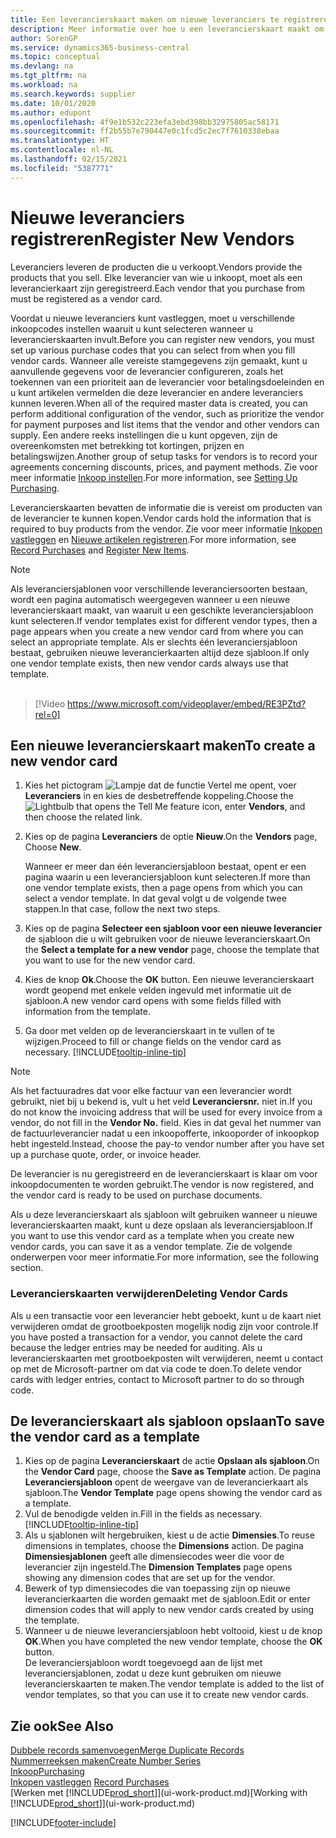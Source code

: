 ```yaml
---
title: Een leverancierskaart maken om nieuwe leveranciers te registreren | Microsoft Docs
description: Meer informatie over hoe u een leverancierskaart maakt om een nieuwe leverancier te registreren.
author: SorenGP
ms.service: dynamics365-business-central
ms.topic: conceptual
ms.devlang: na
ms.tgt_pltfrm: na
ms.workload: na
ms.search.keywords: supplier
ms.date: 10/01/2020
ms.author: edupont
ms.openlocfilehash: 4f9e1b532c223efa3ebd398bb32975805ac58171
ms.sourcegitcommit: ff2b55b7e790447e0c1fcd5c2ec7f7610338ebaa
ms.translationtype: HT
ms.contentlocale: nl-NL
ms.lasthandoff: 02/15/2021
ms.locfileid: "5387771"
---
```

# <a name="register-new-vendors"></a><span data-ttu-id="8b221-103">Nieuwe leveranciers registreren</span><span class="sxs-lookup"><span data-stu-id="8b221-103">Register New Vendors</span></span>

<span data-ttu-id="8b221-104">Leveranciers leveren de producten die u verkoopt.</span><span class="sxs-lookup"><span data-stu-id="8b221-104">Vendors provide the products that you sell.</span></span> <span data-ttu-id="8b221-105">Elke leverancier van wie u inkoopt, moet als een leverancierkaart zijn geregistreerd.</span><span class="sxs-lookup"><span data-stu-id="8b221-105">Each vendor that you purchase from must be registered as a vendor card.</span></span>

<span data-ttu-id="8b221-106">Voordat u nieuwe leveranciers kunt vastleggen, moet u verschillende inkoopcodes instellen waaruit u kunt selecteren wanneer u leverancierskaarten invult.</span><span class="sxs-lookup"><span data-stu-id="8b221-106">Before you can register new vendors, you must set up various purchase codes that you can select from when you fill vendor cards.</span></span> <span data-ttu-id="8b221-107">Wanneer alle vereiste stamgegevens zijn gemaakt, kunt u aanvullende gegevens voor de leverancier configureren, zoals het toekennen van een prioriteit aan de leverancier voor betalingsdoeleinden en u kunt artikelen vermelden die deze leverancier en andere leveranciers kunnen leveren.</span><span class="sxs-lookup"><span data-stu-id="8b221-107">When all of the required master data is created, you can perform additional configuration of the vendor, such as prioritize the vendor for payment purposes and list items that the vendor and other vendors can supply.</span></span> <span data-ttu-id="8b221-108">Een andere reeks instellingen die u kunt opgeven, zijn de overeenkomsten met betrekking tot kortingen, prijzen en betalingswijzen.</span><span class="sxs-lookup"><span data-stu-id="8b221-108">Another group of setup tasks for vendors is to record your agreements concerning discounts, prices, and payment methods.</span></span> <span data-ttu-id="8b221-109">Zie voor meer informatie [Inkoop instellen](purchasing-setup-purchasing.md).</span><span class="sxs-lookup"><span data-stu-id="8b221-109">For more information, see [Setting Up Purchasing](purchasing-setup-purchasing.md).</span></span>

<span data-ttu-id="8b221-110">Leverancierskaarten bevatten de informatie die is vereist om producten van de leverancier te kunnen kopen.</span><span class="sxs-lookup"><span data-stu-id="8b221-110">Vendor cards hold the information that is required to buy products from the vendor.</span></span> <span data-ttu-id="8b221-111">Zie voor meer informatie [Inkopen vastleggen](purchasing-how-record-purchases.md) en [Nieuwe artikelen registreren](inventory-how-register-new-items.md).</span><span class="sxs-lookup"><span data-stu-id="8b221-111">For more information, see [Record Purchases](purchasing-how-record-purchases.md) and [Register New Items](inventory-how-register-new-items.md).</span></span>

> [!NOTE]  
> <span data-ttu-id="8b221-112">Als leveranciersjablonen voor verschillende leveranciersoorten bestaan, wordt een pagina automatisch weergegeven wanneer u een nieuwe leverancierskaart maakt, van waaruit u een geschikte leveranciersjabloon kunt selecteren.</span><span class="sxs-lookup"><span data-stu-id="8b221-112">If vendor templates exist for different vendor types, then a page appears when you create a new vendor card from where you can select an appropriate template.</span></span> <span data-ttu-id="8b221-113">Als er slechts één leveranciersjabloon bestaat, gebruiken nieuwe leverancierkaarten altijd deze sjabloon.</span><span class="sxs-lookup"><span data-stu-id="8b221-113">If only one vendor template exists, then new vendor cards always use that template.</span></span>
<br><br>  

> [!Video https://www.microsoft.com/videoplayer/embed/RE3PZtd?rel=0]

## <a name="to-create-a-new-vendor-card"></a><span data-ttu-id="8b221-114">Een nieuwe leverancierskaart maken</span><span class="sxs-lookup"><span data-stu-id="8b221-114">To create a new vendor card</span></span>

1. <span data-ttu-id="8b221-115">Kies het pictogram ![Lampje dat de functie Vertel me opent](media/ui-search/search_small.png "Vertel me wat u wilt doen"), voer **Leveranciers** in en kies de desbetreffende koppeling.</span><span class="sxs-lookup"><span data-stu-id="8b221-115">Choose the ![Lightbulb that opens the Tell Me feature](media/ui-search/search_small.png "Tell me what you want to do") icon, enter **Vendors**, and then choose the related link.</span></span>  
2. <span data-ttu-id="8b221-116">Kies op de pagina **Leveranciers** de optie **Nieuw**.</span><span class="sxs-lookup"><span data-stu-id="8b221-116">On the **Vendors** page, Choose **New**.</span></span>

    <span data-ttu-id="8b221-117">Wanneer er meer dan één leveranciersjabloon bestaat, opent er een pagina waarin u een leveranciersjabloon kunt selecteren.</span><span class="sxs-lookup"><span data-stu-id="8b221-117">If more than one vendor template exists, then a page opens from which you can select a vendor template.</span></span> <span data-ttu-id="8b221-118">In dat geval volgt u de volgende twee stappen.</span><span class="sxs-lookup"><span data-stu-id="8b221-118">In that case, follow the next two steps.</span></span>
3. <span data-ttu-id="8b221-119">Kies op de pagina **Selecteer een sjabloon voor een nieuwe leverancier** de sjabloon die u wilt gebruiken voor de nieuwe leverancierskaart.</span><span class="sxs-lookup"><span data-stu-id="8b221-119">On the **Select a template for a new vendor** page, choose the template that you want to use for the new vendor card.</span></span>
4. <span data-ttu-id="8b221-120">Kies de knop **Ok**.</span><span class="sxs-lookup"><span data-stu-id="8b221-120">Choose the **OK** button.</span></span> <span data-ttu-id="8b221-121">Een nieuwe leverancierskaart wordt geopend met enkele velden ingevuld met informatie uit de sjabloon.</span><span class="sxs-lookup"><span data-stu-id="8b221-121">A new vendor card opens with some fields filled with information from the template.</span></span>
5. <span data-ttu-id="8b221-122">Ga door met velden op de leverancierskaart in te vullen of te wijzigen.</span><span class="sxs-lookup"><span data-stu-id="8b221-122">Proceed to fill or change fields on the vendor card as necessary.</span></span> [!INCLUDE[tooltip-inline-tip](includes/tooltip-inline-tip_md.md)]

> [!NOTE]  
> <span data-ttu-id="8b221-123">Als het factuuradres dat voor elke factuur van een leverancier wordt gebruikt, niet bij u bekend is, vult u het veld **Leveranciersnr.** niet in.</span><span class="sxs-lookup"><span data-stu-id="8b221-123">If you do not know the invoicing address that will be used for every invoice from a vendor, do not fill in the **Vendor No.** field.</span></span> <span data-ttu-id="8b221-124">Kies in dat geval het nummer van de factuurleverancier nadat u een inkoopofferte, inkooporder of inkoopkop hebt ingesteld.</span><span class="sxs-lookup"><span data-stu-id="8b221-124">Instead, choose the pay-to vendor number after you have set up a purchase quote, order, or invoice header.</span></span>

<span data-ttu-id="8b221-125">De leverancier is nu geregistreerd en de leverancierskaart is klaar om voor inkoopdocumenten te worden gebruikt.</span><span class="sxs-lookup"><span data-stu-id="8b221-125">The vendor is now registered, and the vendor card is ready to be used on purchase documents.</span></span>

<span data-ttu-id="8b221-126">Als u deze leverancierskaart als sjabloon wilt gebruiken wanneer u nieuwe leverancierskaarten maakt, kunt u deze opslaan als leveranciersjabloon.</span><span class="sxs-lookup"><span data-stu-id="8b221-126">If you want to use this vendor card as a template when you create new vendor cards, you can save it as a vendor template.</span></span> <span data-ttu-id="8b221-127">Zie de volgende onderwerpen voor meer informatie.</span><span class="sxs-lookup"><span data-stu-id="8b221-127">For more information, see the following section.</span></span>

### <a name="deleting-vendor-cards"></a><span data-ttu-id="8b221-128">Leverancierskaarten verwijderen</span><span class="sxs-lookup"><span data-stu-id="8b221-128">Deleting Vendor Cards</span></span>
<span data-ttu-id="8b221-129">Als u een transactie voor een leverancier hebt geboekt, kunt u de kaart niet verwijderen omdat de grootboekposten mogelijk nodig zijn voor controle.</span><span class="sxs-lookup"><span data-stu-id="8b221-129">If you have posted a transaction for a vendor, you cannot delete the card because the ledger entries may be needed for auditing.</span></span> <span data-ttu-id="8b221-130">Als u leverancierskaarten met grootboekposten wilt verwijderen, neemt u contact op met de Microsoft-partner om dat via code te doen.</span><span class="sxs-lookup"><span data-stu-id="8b221-130">To delete vendor cards with ledger entries, contact to Microsoft partner to do so through code.</span></span>

## <a name="to-save-the-vendor-card-as-a-template"></a><span data-ttu-id="8b221-131">De leverancierskaart als sjabloon opslaan</span><span class="sxs-lookup"><span data-stu-id="8b221-131">To save the vendor card as a template</span></span>
1. <span data-ttu-id="8b221-132">Kies op de pagina **Leverancierskaart** de actie **Opslaan als sjabloon**.</span><span class="sxs-lookup"><span data-stu-id="8b221-132">On the **Vendor Card** page, choose the **Save as Template** action.</span></span> <span data-ttu-id="8b221-133">De pagina **Leveranciersjabloon** opent de weergave van de leverancierkaart als sjabloon.</span><span class="sxs-lookup"><span data-stu-id="8b221-133">The **Vendor Template** page opens showing the vendor card as a template.</span></span>
2. <span data-ttu-id="8b221-134">Vul de benodigde velden in.</span><span class="sxs-lookup"><span data-stu-id="8b221-134">Fill in the fields as necessary.</span></span> [!INCLUDE[tooltip-inline-tip](includes/tooltip-inline-tip_md.md)]
3. <span data-ttu-id="8b221-135">Als u sjablonen wilt hergebruiken, kiest u de actie **Dimensies**.</span><span class="sxs-lookup"><span data-stu-id="8b221-135">To reuse dimensions in templates, choose the **Dimensions** action.</span></span> <span data-ttu-id="8b221-136">De pagina **Dimensiesjablonen** geeft alle dimensiecodes weer die voor de leverancier zijn ingesteld.</span><span class="sxs-lookup"><span data-stu-id="8b221-136">The **Dimension Templates** page opens showing any dimension codes that are set up for the vendor.</span></span>
4. <span data-ttu-id="8b221-137">Bewerk of typ dimensiecodes die van toepassing zijn op nieuwe leverancierkaarten die worden gemaakt met de sjabloon.</span><span class="sxs-lookup"><span data-stu-id="8b221-137">Edit or enter dimension codes that will apply to new vendor cards created by using the template.</span></span>
5. <span data-ttu-id="8b221-138">Wanneer u de nieuwe leveranciersjabloon hebt voltooid, kiest u de knop **OK**.</span><span class="sxs-lookup"><span data-stu-id="8b221-138">When you have completed the new vendor template, choose the **OK** button.</span></span>  
   <span data-ttu-id="8b221-139">De leveranciersjabloon wordt toegevoegd aan de lijst met leveranciersjablonen, zodat u deze kunt gebruiken om nieuwe leverancierskaarten te maken.</span><span class="sxs-lookup"><span data-stu-id="8b221-139">The vendor template is added to the list of vendor templates, so that you can use it to create new vendor cards.</span></span>

## <a name="see-also"></a><span data-ttu-id="8b221-140">Zie ook</span><span class="sxs-lookup"><span data-stu-id="8b221-140">See Also</span></span>
[<span data-ttu-id="8b221-141">Dubbele records samenvoegen</span><span class="sxs-lookup"><span data-stu-id="8b221-141">Merge Duplicate Records</span></span>](sales-how-merge-duplicate-records.md)  
[<span data-ttu-id="8b221-142">Nummerreeksen maken</span><span class="sxs-lookup"><span data-stu-id="8b221-142">Create Number Series</span></span>](ui-create-number-series.md)  
[<span data-ttu-id="8b221-143">Inkoop</span><span class="sxs-lookup"><span data-stu-id="8b221-143">Purchasing</span></span>](purchasing-manage-purchasing.md)  
<span data-ttu-id="8b221-144">[Inkopen vastleggen](purchasing-how-record-purchases.md) </span><span class="sxs-lookup"><span data-stu-id="8b221-144">[Record Purchases](purchasing-how-record-purchases.md) </span></span>  
<span data-ttu-id="8b221-145">[Werken met [!INCLUDE[prod_short](includes/prod_short.md)]](ui-work-product.md)</span><span class="sxs-lookup"><span data-stu-id="8b221-145">[Working with [!INCLUDE[prod_short](includes/prod_short.md)]](ui-work-product.md)</span></span>  


[!INCLUDE[footer-include](includes/footer-banner.md)]